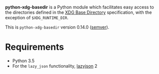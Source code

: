 **python-xdg-basedir** is a Python module which facilitates easy access to the directories defined in the [XDG Base Directory](http://standards.freedesktop.org/basedir-spec/basedir-spec-latest.html) specification, with the exception of `$XDG_RUNTIME_DIR`.

This is `python-xdg-basedir` version 0.14.0 ([semver](http://semver.org/)).

Requirements
============

*   Python 3.5
*   For the `lazy_json` functionality, [lazyjson](https://github.com/fenhl/lazyjson) 2
